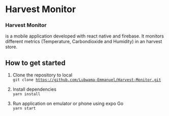 # Harvest Monitor

### Harvest Monitor

is a mobile application developed with react native and firebase. It monitors different metrics (Temperature, Carbondioxide and Humidity) in an harvest store.

## How to get started

1. Clone the repository to local
   <br>
   <code>git clone https://github.com/Lubwama-Emmanuel/Harvest-Monitor.git</code>

2. Install dependencies
   <br>
   <code>yarn install</code>

3. Run application on emulator or phone using expo Go
   <br>
   <code>yarn start</code>
